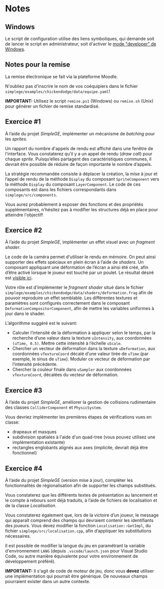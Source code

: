 # Notes

## Windows

Le script de configuration utilise des liens symboliques, qui demande soit de lancer le script en administrateur, soit d'activer le [mode "developer" de Windows](https://www.ghacks.net/2016/12/04/windows-10-creators-update-symlinks-without-elevation/).

## Notes pour la remise

La remise électronique se fait via la plateforme Moodle.

N'oubliez pas d'inscrire le nom de vos coéquipiers dans le fichier `simplege/examples/chickendodge/data/equipe.yaml`!

**IMPORTANT:** Utilisez le script `remise.ps1` (Windows) ou `remise.sh` (Unix) pour générer un fichier de remise standardisé.

## Exercice #1

À l’aide du projet *SimpleGE*, implémenter un mécanisme de *batching* pour les *sprites*.

Un rapport du nombre d'appels de rendu est affiché dans une fenêtre de l'interface. Vous constaterez qu’il y a un appel de rendu (*draw call*) pour chaque *sprite*. Puisqu’elles partagent des caractéristiques communes, il devrait être possible de réduire de façon importante le nombre d’appels.

La stratégie recommandée consiste à déplacer la création, la mise à jour et l’appel de rendu de la méthode `Display` du composant `SpriteComponent` vers la méthode `Display` du composant `LayerComponent`. Le code de ces composants est dans les fichiers correspondants dans `simplege/src/components`.

Vous aurez probablement à exposer des fonctions et des propriétés supplémentaires, n'hésitez pas à modifier les structures déjà en place pour atteindre l'objectif!

## Exercice #2

À l’aide du projet *SimpleGE*, implémenter un effet visuel avec un *fragment shader*.

Le code de la caméra permet d'utiliser le rendu en mémoire. On peut ainsi supporter des effets spéciaux en plein écran à l’aide de *shaders*. Un composant appliquant une déformation de l’écran a ainsi été créé, afin d’être activé lorsque le joueur est touché par un poulet. Le résultat désiré est [visible ici](https://youtu.be/tauWfnZkD-c).

Votre rôle est d’implémenter le *fragment shader* situé dans le fichier `simplege/examples/chickendodge/data/shaders/deformation.frag` afin de pouvoir reproduire un effet semblable. Les différentes textures et paramètres sont configurés correctement dans le composant `DeformationCompositorComponent`, afin de mettre les variables uniformes à jour dans le shader.

L’algorithme suggéré est le suivant:
* Calculer l’intensité de la déformation à appliquer selon le temps, par la recherche d’une valeur dans la texture `uIntensity`, aux coordonnées `(uTime, 0.5)`. Mettre cette intensité à l’échelle `uScale`.
* Chercher un vecteur de déformation dans la texture `uDeformation`, aux coordonnées `vTextureCoord` décalé d’une valeur tirée de `uTime` (par exemple, le sinus de `uTime`). Moduler ce vecteur de déformation par l’intensité précédente.
* Chercher la couleur finale dans `uSampler` aux coordonnées `vTextureCoord`, décalées du vecteur de déformation.

## Exercice #3

À l’aide du projet *SimpleGE*, améliorer la gestion de collisions rudimentaire des classes `ColliderComponent` et `PhysicSystem`.

Vous devriez implémenter les premières étapes de vérifications vues en classe:
- drapeaux et masques
- subdivision spatiales à l'aide d'un quad-tree (vous pouvez utilisez une implémentation existante)
- rectangles englobants alignés aux axes (implicite, devrait déjà être fonctionnel)

## Exercice #4

À l’aide du projet *SimpleGE* (version mise à jour), compléter les fonctionnalités de régionalisation afin de supporter les champs substitués.

Vous constaterez que les différents textes de présentation au lancement et le compte à rebours sont déjà traduits, à l’aide de fichiers de localisation et de la classe *Localisation*.

Vous constaterez également que, lors de la victoire d’un joueur, le message qui apparaît comprend des champs qui devraient contenir les identifiants des joueurs. Vous devez modifier la fonction `Localisation::GetImpl`, du fichier `simplege/src/localisation.cpp`, afin d’appliquer les substitutions nécessaires.

Il est possible de modifier la langue du jeu en paramétrant la variable d'environnement `LANG` (depuis `.vscode/launch.json` pour Visual Studio Code, ou autre manière équivalente pour votre environnement de développement préféré).

**IMPORTANT:** Il s'agit de code de moteur de jeu, donc vous **devez** utiliser une implémentation qui pourrait être générique. De nouveaux champs pourraient exister dans un autre contexte.
